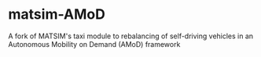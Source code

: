 # matsim-AMoD
A fork of MATSIM's taxi module to rebalancing of self-driving vehicles in an Autonomous Mobility on Demand (AMoD) framework
